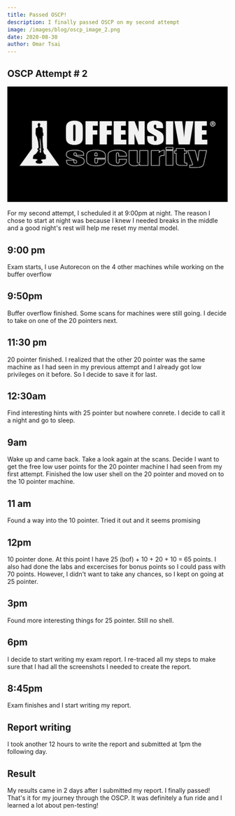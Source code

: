 ```yaml
---
title: Passed OSCP!
description: I finally passed OSCP on my second attempt
image: /images/blog/oscp_image_2.png
date: 2020-08-30
author: Omar Tsai
---
```


## OSCP Attempt \# 2

![OSCP image](/images/blog/oscp_image_2.PNG)

For my second attempt, I scheduled it at 9:00pm at night. The reason I chose to start at night was because I knew I needed breaks in the middle and a good night's rest will help me reset my mental model.

## 9:00 pm

Exam starts, I use Autorecon on the 4 other machines while working on the buffer overflow

## 9:50pm

Buffer overflow finished. Some scans for machines were still going. I decide to take on one of the 20 pointers next.

## 11:30 pm

20 pointer finished. I realized that the other 20 pointer was the same machine as I had seen in my previous attempt and I already got low privileges on it before. So I decide to save it for last.

## 12:30am

Find interesting hints with 25 pointer but nowhere conrete. I decide to call it a night and go to sleep.

## 9am

Wake up and came back. Take a look again at the scans. Decide I want to get the free low user points for the 20 pointer machine I had seen from my first attempt. Finished the low user shell on the 20 pointer and moved on to the 10 pointer machine.

## 11 am

Found a way into the 10 pointer. Tried it out and it seems promising

## 12pm

10 pointer done. At this point I have 25 (bof) + 10 + 20 + 10 = 65 points. I also had done the labs and excercises for bonus points so I could pass with 70 points. However, I didn't want to take any chances, so I kept on going at 25 pointer.

## 3pm

Found more interesting things for 25 pointer. Still no shell.

## 6pm

I decide to start writing my exam report. I re-traced all my steps to make sure that I had all the screenshots I needed to create the report.

## 8:45pm

Exam finishes and I start writing my report.

## Report writing

I took another 12 hours to write the report and submitted at 1pm the following day.

## Result

My results came in 2 days after I submitted my report. I finally passed! That's it for my journey through the OSCP. It was definitely a fun ride and I learned a lot about pen-testing!
